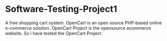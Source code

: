 # Software-Testing-Project1

A free shopping cart system. OpenCart is an open source PHP-based online e-commerce solution.
OpenCart Project is the opensource ecommerce website. So i have tested the OpenCart Project. 
